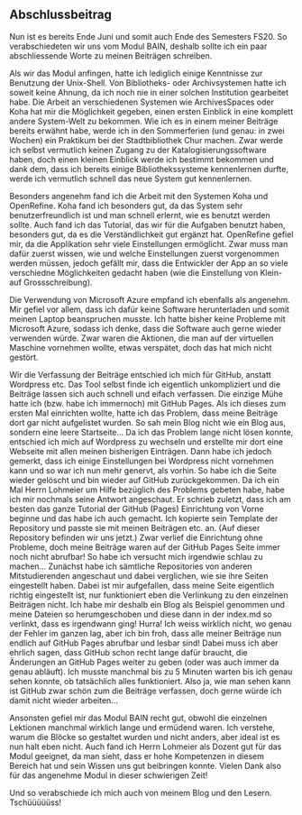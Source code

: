 Abschlussbeitrag 
---

Nun ist es bereits Ende Juni und somit auch Ende des Semesters FS20. So verabschiedeten wir uns  vom Modul BAIN, deshalb sollte ich ein paar abschliessende Worte zu meinen Beiträgen schreiben. 

Als wir das Modul anfingen, hatte ich lediglich einige Kenntnisse zur Benutzung der Unix-Shell. Von Bibliotheks- oder Archivsystemen hatte ich soweit keine Ahnung, da ich noch nie in einer solchen Institution gearbeitet habe. Die Arbeit an verschiedenen Systemen wie ArchivesSpaces oder Koha hat mir die Möglichkeit gegeben, einen ersten Einblick in eine komplett andere System-Welt zu bekommen. Wie ich es in einem meiner Beiträge bereits erwähnt habe, werde ich in den Sommerferien (und genau: in zwei Wochen) ein Praktikum bei der Stadtbibliothek Chur machen. Zwar werde ich selbst vermutlich keinen Zugang zu der Katalogisierungssoftware haben, doch einen kleinen Einblick werde ich bestimmt bekommen und dank dem, dass ich bereits einige Bibliothekssysteme kennenlernen durfte, werde ich vermutlich schnell das neue System gut kennenlernen. 

Besonders angenehm fand ich die Arbeit mit den Systemen Koha und OpenRefine. Koha fand ich besonders gut, da das System sehr benutzerfreundlich ist und man schnell erlernt, wie es benutzt werden sollte. Auch fand ich das Tutorial, das wir für die Aufgaben benutzt haben, besonders gut, da es die Verständlichkeit gut ergänzt hat. OpenRefine gefiel mir, da die Applikation sehr viele Einstellungen ermöglicht. Zwar muss man dafür zuerst wissen, wie und welche Einstellungen zuerst vorgenommen werden müssen, jedoch gefällt mir, dass die Entwickler der App an so viele verschiedne Möglichkeiten gedacht haben (wie die Einstellung von Klein- auf Grossschreibung). 

Die Verwendung von Microsoft Azure empfand ich ebenfalls als angenehm. Mir gefiel vor allem, dass ich dafür keine Software herunterladen und somit meinen Laptop beanspruchen musste. Ich hatte bisher keine Probleme mit Microsoft Azure, sodass ich denke, dass die Software auch gerne wieder verwenden würde. Zwar waren die Aktionen, die man auf der virtuellen Maschine vornehmen wollte, etwas verspätet, doch das hat mich nicht gestört. 

Wir die Verfassung der Beiträge entschied ich mich für GitHub, anstatt Wordpress etc. Das Tool selbst finde ich eigentlich unkompliziert und die Beiträge lassen sich auch schnell und eifach verfassen. Die einzige Mühe hatte ich (bzw. habe ich immernoch) mit GitHub Pages. Als ich dieses zum ersten Mal einrichten wollte, hatte ich das Problem, dass meine Beiträge dort gar nicht aufgelistet wurden. So sah mein Blog nicht wie ein Blog aus, sondern eine leere Startseite... Da ich das Problem lange nicht lösen konnte, entschied ich mich auf Wordpress zu wechseln und erstellte mir dort eine Webseite mit allen meinen bisherigen Einträgen. Dann habe ich jedoch gemerkt, dass ich einige Einstellungen bei Wordpress nicht vornehmen kann und so war ich nun mehr genervt, als vorhin. So habe ich die Seite wieder gelöscht und bin wieder auf GitHub zurückgekommen. Da ich ein Mal Herrn Lohmeier um Hilfe bezüglich des Problems gebeten habe, habe ich mir nochmals seine Antwort angeschaut. Er schrieb zuletzt, dass ich am besten das ganze Tutorial der GitHub (Pages) Einrichtung von Vorne beginne und das habe ich auch gemacht. Ich kopierte sein Template der Repository und passte sie mit meinen Beiträgen etc. an. (Auf dieser Repository befinden wir uns jetzt.) Zwar verlief die Einrichtung ohne Probleme, doch meine Beiträge waren auf der GitHub Pages Seite immer noch nicht abrufbar! So habe ich versucht mich irgendwie schlau zu machen... 
Zunächst habe ich sämtliche Repositories von anderen Mitstudierenden angeschaut und dabei verglichen, wie sie ihre Seiten eingestellt haben. Dabei ist mir aufgefallen, dass meine Seite eigentlich richtig eingestellt ist, nur funktioniert eben die Verlinkung zu den einzelnen Beiträgen nicht. Ich habe mir deshalb ein Blog als Beispiel genommen und meine Dateien so herumgeschoben und diese dann in der index.md so verlinkt, dass es irgendwann ging! Hurra! Ich weiss wirklich nicht, wo genau der Fehler im ganzen lag, aber ich bin froh, dass alle meiner Beiträge nun endlich auf GitHub Pages abrufbar und lesbar sind! 
Dabei muss ich aber ehrlich sagen, dass GitHub schon recht lange dafür braucht, die Änderungen an GitHub Pages weiter zu geben (oder was auch immer da genau abläuft). Ich musste manchmal bis zu 5 Minuten warten bis ich genau sehen konnte, ob tatsächlich alles funktioniert.
Also ja, wie man sehen kann ist GitHub zwar schön zum die Beiträge verfassen, doch gerne würde ich damit nicht wieder arbeiten... 

Ansonsten gefiel mir das Modul BAIN recht gut, obwohl die einzelnen Lektionen manchmal wirklich lange und ermüdend waren. Ich verstehe, warum die Blöcke so gestaltet wurden und nicht anders, aber ideal ist es nun halt eben nicht. Auch fand ich Herrn Lohmeier als Dozent gut für das Modul geeignet, da man sieht, dass er hohe Kompetenzen in diesem Bereich hat und sein Wissen uns gut beibringen konnte. Vielen Dank also für das angenehme Modul in dieser schwierigen Zeit!

Und so verabschiede ich mich auch von meinem Blog und den Lesern. Tschüüüüüss! 
